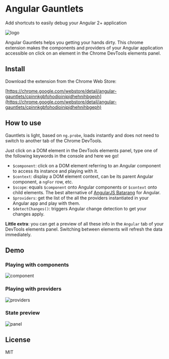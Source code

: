 # Angular Gauntlets
Add shortcuts to easily debug your Angular 2+ application

![logo](https://user-images.githubusercontent.com/1006426/36344659-faf8a79e-141d-11e8-8ae1-a4a51e26af80.png)

Angular Gauntlets helps you getting your hands dirty. 
This chrome extension makes the components and providers of your Angular application accessible on click on an element in the Chrome DevTools elements panel.

## Install
Download the extension from the Chrome Web Store:

[https://chrome.google.com/webstore/detail/angular-gauntlets/cpinnkgbfohodioinipjdhehnihbgeph](https://chrome.google.com/webstore/detail/angular-gauntlets/cpinnkgbfohodioinipjdhehnihbgeph)

## How to use
Gauntlets is light, based on `ng.probe`, loads instantly and does not need to switch to another tab of the Chrome DevTools. 

Just click on a DOM element in the DevTools elements panel, type one of the following keywords in the console and here we go!
- `$component`: click on a DOM element referring to an Angular component to access its instance and playing with it.
- `$context`: display a DOM element context, can be its parent Angular component, a `ngFor` row, etc.
- `$scope`: equals `$component` onto Angular components or `$context` onto child elements. The best alternative of [AngularJS Batarang](https://github.com/angular/batarang) for Angular.
- `$providers`: get the list of the all the providers instantiated in your Angular app and play with them.
- `$detectChanges()`: triggers Angular change detection to get your changes apply.

**Little extra**: you can get a preview of all these info in the `Angular` tab of your DevTools elements panel. Switching between elements will refresh the data immediately.

## Demo
### Playing with components 
![component](https://user-images.githubusercontent.com/1006426/36467153-c3910a04-16dd-11e8-9228-6338568d7299.gif)

### Playing with providers
![providers](https://user-images.githubusercontent.com/1006426/36467178-e1c1d102-16dd-11e8-9ad3-aad11584185d.gif)

### State preview
![panel](https://user-images.githubusercontent.com/1006426/36344674-4ef7daa4-141e-11e8-88de-9c1edfa9abd7.png)

## License 
MIT
